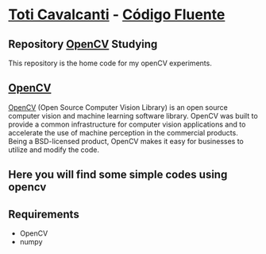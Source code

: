 # [Toti Cavalcanti](https://gitlab.com/gitlab-org/gitlab-ce/) - [Código Fluente](https://www.codigofluente.com.br/)
## Repository [OpenCV](https://opencv.org/about/) Studying

This repository is the home code for my openCV experiments.

## [OpenCV](https://opencv.org/about/)

[OpenCV](https://opencv.org/about/) (Open Source Computer Vision Library) is an open source computer vision and machine learning software library. OpenCV was built to provide a common infrastructure for computer vision applications and to accelerate the use of machine perception in the commercial products. Being a BSD-licensed product, OpenCV makes it easy for businesses to utilize and modify the code.

## Here you will find some simple codes using opencv

## Requirements

- OpenCV
- numpy